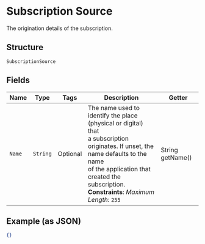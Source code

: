
# Subscription Source

The origination details of the subscription.

## Structure

`SubscriptionSource`

## Fields

| Name | Type | Tags | Description | Getter |
|  --- | --- | --- | --- | --- |
| `Name` | `String` | Optional | The name used to identify the place (physical or digital) that<br>a subscription originates. If unset, the name defaults to the name<br>of the application that created the subscription.<br>**Constraints**: *Maximum Length*: `255` | String getName() |

## Example (as JSON)

```json
{}
```

